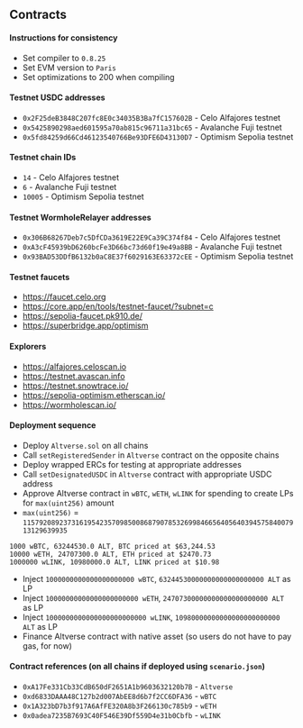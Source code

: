 ## Contracts

#### Instructions for consistency
- Set compiler to `0.8.25` 
- Set EVM version to `Paris`
- Set optimizations to 200 when compiling

#### Testnet USDC addresses
- `0x2F25deB3848C207fc8E0c34035B3Ba7fC157602B` - Celo Alfajores testnet
- `0x5425890298aed601595a70ab815c96711a31bc65` - Avalanche Fuji testnet
- `0x5fd84259d66Cd46123540766Be93DFE6D43130D7` - Optimism Sepolia testnet

#### Testnet chain IDs
- `14` - Celo Alfajores testnet 
- `6` - Avalanche Fuji testnet
- `10005` - Optimism Sepolia testnet

#### Testnet WormholeRelayer addresses
- `0x306B68267Deb7c5DfCDa3619E22E9Ca39C374f84` - Celo Alfajores testnet
- `0xA3cF45939bD6260bcFe3D66bc73d60f19e49a8BB` - Avalanche Fuji testnet
- `0x93BAD53DDfB6132b0aC8E37f6029163E63372cEE` - Optimism Sepolia testnet

#### Testnet faucets
- https://faucet.celo.org
- https://core.app/en/tools/testnet-faucet/?subnet=c
- https://sepolia-faucet.pk910.de/
- https://superbridge.app/optimism

#### Explorers
- https://alfajores.celoscan.io
- https://testnet.avascan.info
- https://testnet.snowtrace.io/
- https://sepolia-optimism.etherscan.io/
- https://wormholescan.io/

#### Deployment sequence
- Deploy `Altverse.sol` on all chains
- Call `setRegisteredSender` in `Altverse` contract on the opposite chains
- Deploy wrapped ERCs for testing at appropriate addresses
- Call `setDesignatedUSDC` in `Altverse` contract with appropriate USDC address
- Approve Altverse contract in `wBTC`, `wETH`, `wLINK` for spending to create LPs for `max(uint256)` amount
- `max(uint256)` = `115792089237316195423570985008687907853269984665640564039457584007913129639935`
```
1000 wBTC, 63244530.0 ALT, BTC priced at $63,244.53
10000 wETH, 24707300.0 ALT, ETH priced at $2470.73
1000000 wLINK, 10980000.0 ALT, LINK priced at $10.98
```
- Inject `1000000000000000000000 wBTC`, `63244530000000000000000000 ALT` as LP
- Inject `10000000000000000000000 wETH`, `24707300000000000000000000 ALT` as LP
- Inject `1000000000000000000000000 wLINK`, `10980000000000000000000000 ALT` as LP
- Finance Altverse contract with native asset (so users do not have to pay gas, for now)

#### Contract references (on all chains if deployed using `scenario.json`)

- `0xA17Fe331Cb33CdB650dF2651A1b9603632120b7B` - `Altverse`
- `0xd6833DAAA48C127b2d007AbEE8d6b7f2CC6DFA36` - `wBTC`
- `0x1A323bD7b3f917A6AfFE320A8b3F266130c785b9` - `wETH`
- `0x0adea7235B7693C40F546E39Df559D4e31b0Cbfb` - `wLINK`
